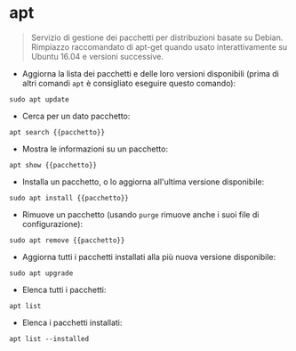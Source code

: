 # apt

> Servizio di gestione dei pacchetti per distribuzioni basate su Debian.
> Rimpiazzo raccomandato di apt-get quando usato interattivamente su Ubuntu 16.04 e versioni successive.

- Aggiorna la lista dei pacchetti e delle loro versioni disponibili (prima di altri comandi `apt` è consigliato eseguire questo comando):

`sudo apt update`

- Cerca per un dato pacchetto:

`apt search {{pacchetto}}`

- Mostra le informazioni su un pacchetto:

`apt show {{pacchetto}}`

- Installa un pacchetto, o lo aggiorna all'ultima versione disponibile:

`sudo apt install {{pacchetto}}`

- Rimuove un pacchetto (usando `purge` rimuove anche i suoi file di configurazione):

`sudo apt remove {{pacchetto}}`

- Aggiorna tutti i pacchetti installati alla più nuova versione disponibile:

`sudo apt upgrade`

- Elenca tutti i pacchetti:

`apt list`

- Elenca i pacchetti installati:

`apt list --installed`
